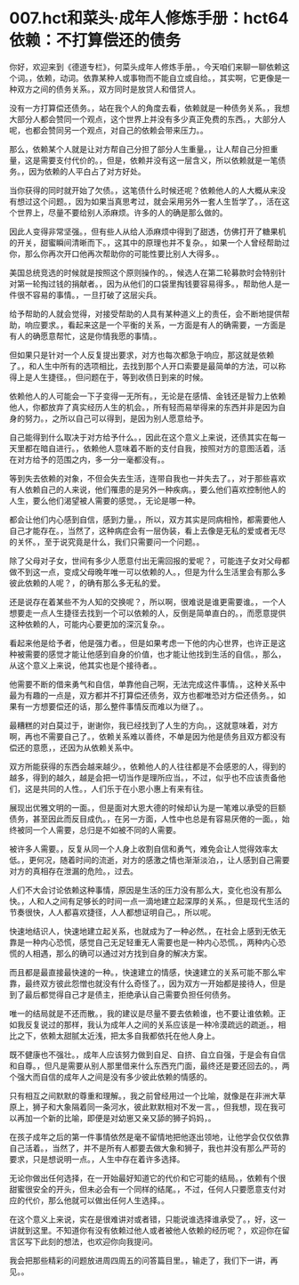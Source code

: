 # 007.hct和菜头·成年人修炼手册：hct64 依赖：不打算偿还的债务 

你好，欢迎来到《德道专栏》，何菜头成年人修炼手册。，今天咱们来聊一聊依赖这个词。，依赖，动词。依靠某种人或事物而不能自立或自给。，其实啊，它更像是一种双方之间的债务关系。，双方同时是放贷人和借贷人。

没有一方打算偿还债务。，站在我个人的角度去看，依赖就是一种债务关系。，我想大部分人都会赞同一个观点，这个世界上并没有多少真正免费的东西。，大部分人呢，也都会赞同另一个观点，对自己的依赖会带来压力。。

那么，依赖某个人就是让对方帮自己分担了部分人生重量。，让人帮自己分担重量，这是需要支付代价的。，但是，依赖并没有这一层含义，所以依赖就是一笔债务。，因为依赖的人平白占了对方好处。

当你获得的同时就开始了欠债。，这笔债什么时候还呢？依赖他人的人大概从来没有想过这个问题。，因为如果当真思考过，就会采用另外一套人生哲学了。，活在这个世界上，尽量不要给别人添麻烦。许多的人的确是那么做的。

因此人变得非常坚强。，但有些人从给人添麻烦中得到了甜透，仿佛打开了糖果机的开关，甜蜜瞬间清晰而下。，这其中的原理也并不复杂。，如果一个人曾经帮助过你，那么你再次开口他再次帮助你的可能性要比别人大得多。。

美国总统竞选的时候就是按照这个原则操作的。，候选人在第二轮募款时会特别针对第一轮掏过钱的捐献者。，因为从他们的口袋里掏钱要容易得多。，帮助他人是一件很不容易的事情。，一旦打破了这层尖兵。

给予帮助的人就会觉得，对接受帮助的人具有某种道义上的责任，会不断地提供帮助，响应要求。，看起来这是一个平衡的关系，一方面是有人的确需要，一方面是有人的确愿意帮忙，这是你情我愿的事情。。

但如果只是针对一个人反复提出要求，对方也每次都急于响应，那这就是依赖了。，和人生中所有的选项相比，去找到那个人开口索要是最简单的方法，可以称得上是人生捷径。，但问题在于，等到收债日到来的时候。

依赖他人的人可能会一下子变得一无所有。，无论是在感情、金钱还是智力上依赖他人，你都放弃了真实经历人生的机会。，所有轻而易举得来的东西并非是因为自身的努力。，之所以自己可以得到，是因为别人愿意给予。

自己能得到什么取决于对方给予什么。，因此在这个意义上来说，还债其实在每一天里都在暗自进行。，依赖他人意味着不断的支付自我，按照对方的意图活着，活在对方给予的范围之内，多一分一毫都没有。。

等到失去依赖的对象，不但会失去生活，连带自我也一并失去了。，对于那些喜欢有人依赖自己的人来说，他们罹患的是另外一种疾病。，要么他们喜欢控制他人的人生，要么他们渴望被人需要的感觉。，无论是哪一种。

都会让他们内心感到自信，感到力量。，所以，双方其实是同病相怜，都需要他人自己才能存在。，当然了，这种病症会有一层伪装，看上去像是无私的爱或者无尽的关怀。，至于说究竟是什么，我们只需要问一个问题。。

除了父母对子女，世间有多少人愿意付出无需回报的爱呢？，可能连子女对父母都做不到这一点，变成父母晚年唯一可以依赖的人。，但是为什么生活里会有那么多彼此依赖的人呢？，的确有那么多无私的爱。

还是说存在着某些不为人知的交换呢？，所以啊，很难说是谁更需要谁。，一个人想要走一点人生捷径去找到一个可以依赖的人，反倒是简单直白的。，而愿意提供这种依赖的人，可能内心要更加的深沉复杂。。

看起来他是给予者，他是强力者。，但是如果考虑一下他的内心世界，也许正是这种被需要的感觉才能让他感到自身的价值，也才能让他找到生活的自信。，那么，从这个意义上来说，他其实也是个接待者。。

他需要不断的借来勇气和自信，单靠他自己啊，无法完成这件事情。，这种关系中最为有趣的一点是，双方都并不打算偿还债务，双方也都唯恐对方偿还债务。，如果有一方想要偿还的话，那么整件事情反而难以为继了。。

最糟糕的对白莫过于，谢谢你，我已经找到了人生的方向。，这就意味着，对方啊，再也不需要自己了。，依赖关系难以善终，不单是因为他是债务且双方都没有偿还的意愿，，还因为从依赖关系中。

双方所能获得的东西会越来越少。，依赖他人的人往往都是不会感恩的人，得到的越多，得到的越久，越是会把一切当作是理所应当。，不过，似乎也不应该责备他们，这是共同的人性。，人们乐于在小恩小惠上有来有往。

展现出优雅文明的一面。，但是面对大恩大德的时候却认为是一笔难以承受的巨额债务，甚至因此而反目成仇。，在另一方面，人性中也总是有容易厌倦的一面。，始终被同一个人需要，总归是不如被不同的人需要。

被许多人需要。，反复从同一个人身上收割自信和勇气，难免会让人觉得效率太低。，更何况，随着时间的流逝，对方的感激之情也渐渐淡泊，，让人感到自己需要对方的真相存在泄漏的危险。，过去。

人们不大会讨论依赖这种事情，原因是生活的压力没有那么大，变化也没有那么快。，人和人之间有足够长的时间一点一滴地建立起深厚的关系。，但是现代生活的节奏很快，人人都喜欢捷径，人人都想证明自己。，所以呢。

快速地结识人，快速地建立起关系，也就成为了一种必然。，在社会上感到无依无靠是一种内心恐慌，感觉自己无足轻重无人需要也是一种内心恐慌。，两种内心恐慌的人相遇，那么的确可以通过对方找到自身的解决方案。

而且都是最直接最快速的一种。，快速建立的情感，快速建立的关系可能不那么牢靠，最终双方彼此怨憎也就没有什么奇怪了。，因为双方一开始都是接待人，但是到了最后都觉得自己才是债主，拒绝承认自己需要负担任何债务。

唯一的结局就是不还而散。，我的建议是尽量不要去依赖谁，也不要让谁依赖。正如我反复说过的那样，我认为成年人之间的关系应该是一种冷漠疏远的疏逝。，相比之下，依赖太甜腻太近浅，把太多自我都依托在他人身上。

既不健康也不强壮。，成年人应该努力做到自足、自挤、自立自强，于是会有自信和自尊。，但凡是需要从别人那里借来什么东西充门面，最终还是要还回去的。，两个强大而自信的成年人之间是没有多少彼此依赖的情感的。

只有相互之间默默的尊重和理解。，我之前曾经用过一个比喻，就像是在非洲大草原上，狮子和大象隔着同一条河水，彼此默默相对不发一言。，但我想，现在我可以再加一个新的比喻，即便是对幼崽又亲又舔的狮子妈妈，。

在孩子成年之后的第一件事情依然是毫不留情地把他逐出领地，让他学会仅仅依靠自己活着。，当然了，并不是所有人都要去做大象和狮子，我也并没有那么严苛的要求，只是想说明一点。，人生中存在着许多选择。

无论你做出任何选择，在一开始最好知道它的代价和它可能的结局。，依赖有个很甜蜜很安全的开头，但未必会有一个同样的结尾。，不过，任何人只要愿意支付对应的代价，那么他就可以做出任何人生选择。。

在这个意义上来说，实在是很难讲对或者错，只能说谁选择谁承受了。，好，这一讲就到这里。不知道你有没有依赖过他人或者被他人依赖的经历呢？，欢迎你在留言区写下此刻的想法，也欢迎你向我提问。

我会把那些精彩的问题放进周四周五的问答篇目里。，输走了，我们下一讲，再见。。